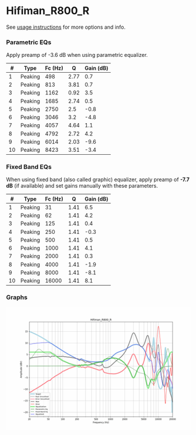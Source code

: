 # Hifiman_R800_R
See [usage instructions](https://github.com/jaakkopasanen/AutoEq#usage) for more options and info.

### Parametric EQs
Apply preamp of -3.6 dB when using parametric equalizer.

|   # | Type    |   Fc (Hz) |    Q |   Gain (dB) |
|-----|---------|-----------|------|-------------|
|   1 | Peaking |       498 | 2.77 |         0.7 |
|   2 | Peaking |       813 | 3.81 |         0.7 |
|   3 | Peaking |      1162 | 0.92 |         3.5 |
|   4 | Peaking |      1685 | 2.74 |         0.5 |
|   5 | Peaking |      2750 | 2.5  |        -0.8 |
|   6 | Peaking |      3046 | 3.2  |        -4.8 |
|   7 | Peaking |      4057 | 4.64 |         1.1 |
|   8 | Peaking |      4792 | 2.72 |         4.2 |
|   9 | Peaking |      6014 | 2.03 |        -9.6 |
|  10 | Peaking |      8423 | 3.51 |        -3.4 |

### Fixed Band EQs
When using fixed band (also called graphic) equalizer, apply preamp of **-7.7 dB** (if available) and set gains manually with these parameters.

|   # | Type    |   Fc (Hz) |    Q |   Gain (dB) |
|-----|---------|-----------|------|-------------|
|   1 | Peaking |        31 | 1.41 |         6.5 |
|   2 | Peaking |        62 | 1.41 |         4.2 |
|   3 | Peaking |       125 | 1.41 |         0.4 |
|   4 | Peaking |       250 | 1.41 |        -0.3 |
|   5 | Peaking |       500 | 1.41 |         0.5 |
|   6 | Peaking |      1000 | 1.41 |         4.1 |
|   7 | Peaking |      2000 | 1.41 |         0.3 |
|   8 | Peaking |      4000 | 1.41 |        -1.9 |
|   9 | Peaking |      8000 | 1.41 |        -8.1 |
|  10 | Peaking |     16000 | 1.41 |         8.1 |

### Graphs
![](./Hifiman_R800_R.png)
